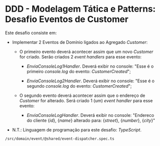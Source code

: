 # DDD - Modelagem Tática e Patterns: Desafio Eventos de Customer

Este desafio consiste em:

- Implementar 2 Eventos de Domínio ligados ao Agregado _Customer_:

  - O primeiro evento deverá acontecer assim que um novo _Customer_ for criado. Serão criados 2 _event handlers_ para esse evento:

    - _EnviaConsoleLog1Handler_. Deverá exibir no console: "Esse é o primeiro _console.log_ do evento: _CustomerCreated_";

    - _EnviaConsoleLog2Handler_. Deverá exibir no console: "Esse é o segundo _console.log_ do evento: _CustomerCreated_";

  - O segundo evento deverá acontecer assim que o endereço de _Customer_ for alterado. Será criado 1 (um) _event handler_ para esse evento:

    - _EnviaConsoleLogHandler_. Deverá exibir no console: "Endereco do cliente {_id_}, {_name_} alterado para: {_street_}, {_number_}, {_city_}"

- N.T.: Linguagem de programação para este desafio: _TypeScript_.

```
/src/domain/event/@shared/event-dispatcher.spec.ts
```
